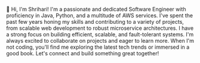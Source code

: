 👋 Hi, I'm Shrihari! I'm a passionate and dedicated Software Engineer with proficiency in Java, Python, and a multitude of AWS services. I've spent the past few years honing my skills and contributing to a variety of projects, from scalable web development to robust microservice architectures. I have a strong focus on building efficient, scalable, and fault-tolerant systems. I'm always excited to collaborate on projects and eager to learn more. When I'm not coding, you'll find me exploring the latest tech trends or immersed in a good book. Let's connect and build something great together!
